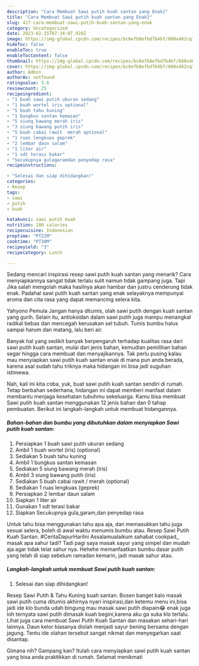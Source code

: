 ```yaml
---
description: "Cara Membuat Sawi putih kuah santan yang Enak}"
title: "Cara Membuat Sawi putih kuah santan yang Enak}"
slug: 417-cara-membuat-sawi-putih-kuah-santan-yang-enak
category: Uncategorized
date: 2023-02-15T07:34:07.928Z
image: https://img-global.cpcdn.com/recipes/bc6efb8efbd7b4bf/680x482cq70/sawi-putih-kuah-santan-foto-resep-utama.jpg
hideToc: false
enableToc: true
enableTocContent: false
thumbnail: https://img-global.cpcdn.com/recipes/bc6efb8efbd7b4bf/680x482cq70/sawi-putih-kuah-santan-foto-resep-utama.jpg
cover: https://img-global.cpcdn.com/recipes/bc6efb8efbd7b4bf/680x482cq70/sawi-putih-kuah-santan-foto-resep-utama.jpg
author: Admin
authorAv: notfound
ratingvalue: 3.6
reviewcount: 25
recipeingredient:
- "1 buah sawi putih ukuran sedang"
- "1 buah wortel iris optional"
- "5 buah tahu kuning"
- "1 bungkus santan kemasan"
- "5 siung bawang merah iris"
- "3 siung bawang putih iris"
- "5 buah cabai rawit  merah optional"
- "1 ruas lengkuas geprek"
- "2 lembar daun salam"
- "1 liter air"
- "1 sdt terasi bakar"
- "Secukupnya gulagaramdan penyedap rasa"
recipeinstructions:

- "Selesai dan siap dihidangkan!"
categories:
- Resep
tags:
- sawi
- putih
- kuah

katakunci: sawi putih kuah 
nutrition: 180 calories
recipecuisine: Indonesian
preptime: "PT22M"
cooktime: "PT30M"
recipeyield: "3"
recipecategory: Lunch

---
```



Sedang mencari inspirasi resep sawi putih kuah santan yang menarik? Cara menyiapkannya sangat tidak terlalu sulit namun tidak gampang juga. Tapi Jika salah mengolah maka hasilnya akan hambar dan justru cenderung tidak enak. Padahal sawi putih kuah santan yang enak selayaknya mempunyai aroma dan cita rasa yang dapat memancing selera kita.


Yahyono Pemula Jangan hanya ditumis, olah sawi putih dengan kuah santan yang gurih. Selain itu, antioksidan dalam sawi putih juga mampu menangkal radikal bebas dan mencegah kerusakan sel tubuh. Tumis bumbu halus sampai harum dan matang, lalu beri air.

Banyak hal yang sedikit banyak berpengaruh terhadap kualitas rasa dari sawi putih kuah santan, mulai dari jenis bahan, kemudian pemilihan bahan segar hingga cara membuat dan menyajikannya. Tak perlu pusing kalau mau menyiapkan sawi putih kuah santan enak di mana pun anda berada, karena asal sudah tahu triknya maka hidangan ini bisa jadi suguhan istimewa.


Nah, kali ini kita coba, yuk, buat sawi putih kuah santan sendiri di rumah. Tetap berbahan sederhana, hidangan ini dapat memberi manfaat dalam membantu menjaga kesehatan tubuhmu sekeluarga. Kamu bisa membuat Sawi putih kuah santan menggunakan 12 jenis bahan dan 0 tahap pembuatan. Berikut ini langkah-langkah untuk membuat hidangannya.

<!--inarticleads1-->

##### Bahan-bahan dan bumbu yang dibutuhkan dalam menyiapkan Sawi putih kuah santan:

1. Persiapkan 1 buah sawi putih ukuran sedang
1. Ambil 1 buah wortel (iris) (optional)
1. Sediakan 5 buah tahu kuning
1. Ambil 1 bungkus santan kemasan
1. Sediakan 5 siung bawang merah (iris)
1. Ambil 3 siung bawang putih (iris)
1. Sediakan 5 buah cabai rawit / merah (optional)
1. Sediakan 1 ruas lengkuas (geprek)
1. Persiapkan 2 lembar daun salam
1. Siapkan 1 liter air
1. Gunakan 1 sdt terasi bakar
1. Siapkan Secukupnya gula,garam,dan penyedap rasa


Untuk tahu bisa menggunakan tahu apa aja, dan memasukkan tahu juga sesuai selera, boleh di awal waktu menumis bumbu atau. Resep Sawi Putih Kuah Santan. #CeritaDapurHariIni Assalamualaikum sahabat cookpad,, masak apa sahur tadi? Tadi pagi saya masak sayur yang simpel dan mudah aja agar tidak telat sahur nya. Hehehe memanfaatkan bumbu dasar putih yang telah di siap sebelum ramadan kemarin, jadi masak sahur atau. 

<!--inarticleads2-->

##### Langkah-langkah untuk membuat Sawi putih kuah santan:


1. Selesai dan siap dihidangkan!

Resep Sawi Putih &amp; Tahu Kuning kuah santan. Bosen banget kalo masak sawi putih cuma ditumis akhirnya nyari inspirasi,dan ketemu menu ini,bisa jadi ide klo bunda udah bingung mau masak sawi putih diapain😂 enak juga loh ternyata sawi putih dimasak kuah begini,karena aku ga suka klo terlalu. Lihat juga cara membuat Sawi Putih Kuah Santan dan masakan sehari-hari lainnya. Daun kelor biasanya diolah menjadi sayur bening bersama dengan jagung. Tentu ide olahan tersebut sangat nikmat dan menyegarkan saat disantap. 

Gimana nih? Gampang kan? Itulah cara menyiapkan sawi putih kuah santan yang bisa anda praktikkan di rumah. Selamat menikmati
